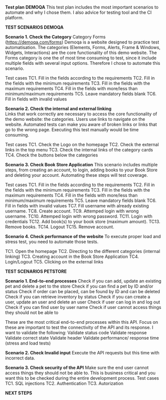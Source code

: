 **Test plan DEMOQA**
This test plan includes the most important scenarios to automate and why I chose them. I also advice for testing tool and the CI platform.  


**TEST SCENARIOS DEMOQA**

**Scenario 1. Check the Category**
Category Forms (https://demoqa.com/forms)
Demoqa is a website designed to practice test automatisation. The categories (Elements, Forms, Alerts, Frame & Windows, Widgets, Interactions) are the core functionality of this demo website. The Forms category is one the of most time consuming to test, since it include multiple fields with several input options. Therefore I chose to automate this scenario.  

Test cases
TC1. Fill in the fields according to the requirements
TC2. Fill in the fields with the minimum requirements
TC3. Fill in the fields with the maximum requirements 
TC4. Fill in the fields with more/less than minimum/maximum requirements
TC5. Leave mandatory fields blank
TC6. Fill in fields with invalid values

**Scenario 2. Check the internal and external linking**   
Links that work correctly are necessary to access the core functionality of the demo website: the categories. Users use links to navigate on the website. Automated tests can make you aware of broken links or links that go to the wrong page. Executing this test manually would be time consuming. 

Test cases
TC1. Check the Logo on the homepage
TC2. Check the external links in the top menu
TC3. Check the internal links of the category cards
TC4. Check the buttons below the categories

**Scenario 3. Check Book Store Application**
This scenario includes multiple steps, from creating an account, to login, adding books to your Book Store and deleting your account. Automating these steps will test coverage. 

Test cases
TC1. Fill in the fields according to the requirements
TC2. Fill in the fields with the minimum requirements
TC3. Fill in the fields with the maximum requirements 
TC4. Fill in the fields with more/less than minimum/maximum requirements
TC5. Leave mandatory fields blank
TC6. Fill in fields with invalid values
TC7. Fill username with already existing username.
TC8. Create account.
TC9. Attemped login with wrong username.
TC10. Attemped login with wrong password.
TC11. Login with credentials
TC12. Add book(s) to your book store (maximum amount).
TC13. Remove books.
TC14. Logout
TC15. Remove account.

**Scenario 4. Check performance of the website**
To execute proper load and stress test, you need to automate those tests. 

TC1. Open the homepage
TC2. Directing to the different categories (internal linking)
TC3. Creating account in the Book Store Application
TC4. Login/Logout
TC5. Clicking on the external links


**TEST SCENARIOS PETSTORE**

**Scenario 1. End-to-end processes**
Check if you can add, update an existing pet and delete a pet to the store
Check if you can find a pet by ID and/or status
Check if order can be placed, can be found by ID and can be deleted
Check if you can retrieve inventory by status
Check if you can create a user, update an user and delete an user
Check if user can log in and log out
Check if you can find user by user name
Check if user cannot access things they should not be able to

These are the most critical end-to-end processes within this API. Focus on these are important to test the connectivity of the API and its response.
I want to validate the following:
Validate status code
Validate response
Validate correct state
Validate header
Validate performance/ response time (stress and load tests)

**Scenario 2. Check Invalid input**
Execute the API requests but this time with incorrect data. 
 

**Scenario 3. Check security of the API**
Make sure the end user cannot access things they should not be able to. This is business critical and you want this to be checked during the entire development process.
Test cases
TC1. SQL injections
TC2. Authentication
TC3. Autorization

**NEXT STEPS**




